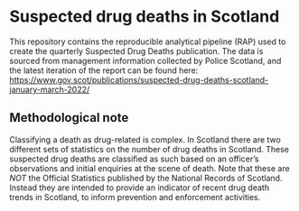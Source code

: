 # Suspected drug deaths in Scotland

This repository contains the reproducible analytical pipeline (RAP) used to create the quarterly Suspected Drug Deaths publication. The data is sourced from management information collected by Police Scotland, and the latest iteration of the report can be found here: https://www.gov.scot/publications/suspected-drug-deaths-scotland-january-march-2022/

## Methodological note

Classifying a death as drug-related is complex. In Scotland there are two different sets of statistics on the number of drug deaths in Scotland. These suspected drug deaths are classified as such based on an officer’s observations and initial enquiries at the scene of death. Note that these are *NOT* the Official Statistics published by the National Records of Scotland. Instead they are intended to provide an indicator of recent drug death trends in Scotland, to inform prevention and enforcement activities. 
